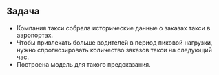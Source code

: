 ## Задача


- Компания такси собрала исторические данные о заказах такси в аэропортах.
- Чтобы привлекать больше водителей в период пиковой нагрузки, нужно спрогнозировать количество заказов такси на следующий час.
- Построена модель для такого предсказания.